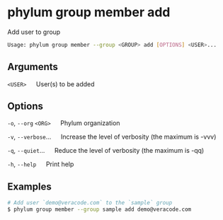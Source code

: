 # phylum group member add

Add user to group

```sh
Usage: phylum group member --group <GROUP> add [OPTIONS] <USER>...
```

## Arguments

`<USER>`
&emsp; User(s) to be added

## Options

`-o`, `--org` `<ORG>`
&emsp; Phylum organization

`-v`, `--verbose`...
&emsp; Increase the level of verbosity (the maximum is -vvv)

`-q`, `--quiet`...
&emsp; Reduce the level of verbosity (the maximum is -qq)

`-h`, `--help`
&emsp; Print help

## Examples

```sh
# Add user `demo@veracode.com` to the `sample` group
$ phylum group member --group sample add demo@veracode.com
```
